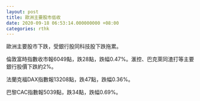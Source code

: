 ```yaml
---
layout: post
title: 歐洲主要股市低收
date: 2020-09-18 06:53:14.000000000 +08:00
categories: rthk
---
```


歐洲主要股市下跌，受銀行股同科技股下跌拖累。

倫敦富時指數收市報6049點，跌28點，跌幅0.47%。滙控、巴克萊同渣打等主要銀行股價下跌約2%。

法蘭克福DAX指數報13208點，跌47點，跌幅0.36%。

巴黎CAC指數報5039點，跌34點，跌幅0.69%。
